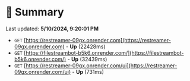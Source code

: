 # 📖 Summary
Last updated: **5/10/2024, 9:20:01 PM**

- `GET` [https://restreamer-09gx.onrender.com](https://restreamer-09gx.onrender.com) - **Up** (22428ms)
- `GET` [https://filestreambot-b5k6.onrender.com/](https://filestreambot-b5k6.onrender.com/) - **Up** (32439ms)
- `GET` [https://restreamer-09gx.onrender.com/ui](https://restreamer-09gx.onrender.com/ui) - **Up** (731ms)
